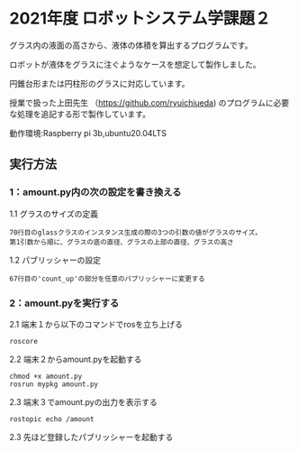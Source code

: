 # 2021年度 ロボットシステム学課題２

グラス内の液面の高さから、液体の体積を算出するプログラムです。

ロボットが液体をグラスに注ぐようなケースを想定して製作しました。

円錐台形または円柱形のグラスに対応しています。



授業で扱った上田先生 （https://github.com/ryuichiueda) のプログラムに必要な処理を追記する形で製作しています。

動作環境:Raspberry pi 3b,ubuntu20.04LTS




## 実行方法

### 1：amount.py内の次の設定を書き換える

  1.1 グラスのサイズの定義
  
    70行目のglassクラスのインスタンス生成の際の3つの引数の値がグラスのサイズ。
    第1引数から順に、グラスの底の直径、グラスの上部の直径、グラスの高さ
    
  1.2 パブリッシャーの設定
  
    67行目の'count_up'の部分を任意のパブリッシャーに変更する
    
    
### 2：amount.pyを実行する

  2.1 端末１から以下のコマンドでrosを立ち上げる
  ```
  roscore
  ```
  
  2.2 端末２からamount.pyを起動する
  ```
  chmod +x amount.py
  rosrun mypkg amount.py
  ```
  
  2.3 端末３でamount.pyの出力を表示する
  ```
  rostopic echo /amount
  ```
  
  2.3 先ほど登録したパブリッシャーを起動する
  
  
